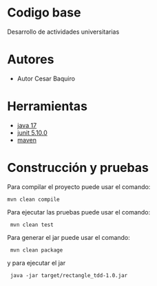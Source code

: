 # Codigo base

Desarrollo de actividades universitarias

# Autores

-   Autor Cesar Baquiro

# Herramientas

-   [java 17](https://adoptium.net/es)
-   [junit 5.10.0](https://mvnrepository.com/artifact/org.junit.jupiter/junit-jupiter-api/5.10.0)
-   [maven](https://maven.apache.org)

# Construcción y pruebas

Para compilar el proyecto puede usar el comando:

```shell
mvn clean compile
```

Para ejecutar las pruebas puede usar el comando:

```shell
 mvn clean test
```

Para generar el jar puede usar el comando:

```shell
 mvn clean package
```

y para ejecutar el jar

```shell
 java -jar target/rectangle_tdd-1.0.jar
```
